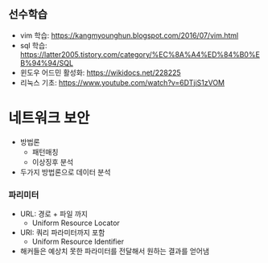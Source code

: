 ## 선수학습
* vim 학습: https://kangmyounghun.blogspot.com/2016/07/vim.html
* sql 학습: https://latter2005.tistory.com/category/%EC%8A%A4%ED%84%B0%EB%94%94/SQL
* 윈도우 어드민 활성화: https://wikidocs.net/228225
* 리눅스 기초: https://www.youtube.com/watch?v=6DTjiS1zVOM

# 네트워크 보안
* 방법론
  * 패턴매칭
  * 이상징후 분석
* 두가지 방법론으로 데이터 분석

### 파리미터
* URL: 경로 + 파일 까지
  * Uniform Resource Locator
* URI: 쿼리 파라미터까지 포함
  * Uniform Resource Identifier
* 해커들은 예상치 못한 파라미터를 전달해서 원하는 결과를 얻어냄

